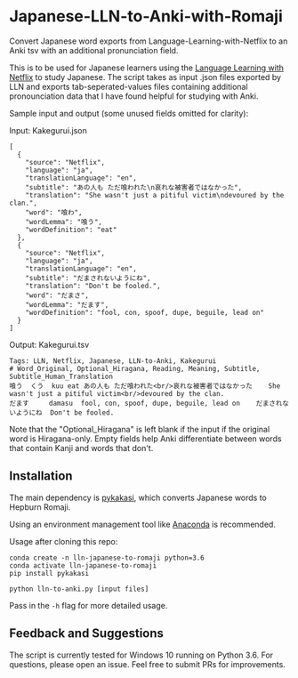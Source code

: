 # Japanese-LLN-to-Anki-with-Romaji
Convert Japanese word exports from Language-Learning-with-Netflix to an Anki tsv with an additional pronunciation field.

This is to be used for Japanese learners using the [Language Learning with Netflix](https://languagelearningwithnetflix.com/) to study Japanese. The script takes as input .json files exported by LLN and exports tab-seperated-values files containing additional pronounciation data that I have found helpful for studying with Anki.

Sample input and output (some unused fields omitted for clarity):

Input: Kakegurui.json
```
[
  {
    "source": "Netflix",
    "language": "ja",
    "translationLanguage": "en",
    "subtitle": "あの人も ただ喰われた\n哀れな被害者ではなかった",
    "translation": "She wasn't just a pitiful victim\ndevoured by the clan.",
    "word": "喰わ",
    "wordLemma": "喰う",
    "wordDefinition": "eat"
  },
  {
    "source": "Netflix",
    "language": "ja",
    "translationLanguage": "en",
    "subtitle": "だまされないようにね",
    "translation": "Don't be fooled.",
    "word": "だまさ",
    "wordLemma": "だます",
    "wordDefinition": "fool, con, spoof, dupe, beguile, lead on"
  }
]
```

Output: Kakegurui.tsv
```
Tags: LLN, Netflix, Japanese, LLN-to-Anki, Kakegurui
# Word_Original, Optional_Hiragana, Reading, Meaning, Subtitle, Subtitle_Human_Translation 
喰う	くう	kuu	eat	あの人も ただ喰われた<br/>哀れな被害者ではなかった	She wasn't just a pitiful victim<br/>devoured by the clan.
だます		damasu	fool, con, spoof, dupe, beguile, lead on	だまされないようにね	Don't be fooled.
```

Note that the "Optional_Hiragana" is left blank if the input if the original word is Hiragana-only. Empty fields help Anki differentiate between words that contain Kanji and words that don't.

## Installation

The main dependency is [pykakasi](https://github.com/miurahr/pykakasi), which converts Japanese words to Hepburn Romaji.

Using an environment management tool like [Anaconda](https://docs.anaconda.com/anaconda/install/) is recommended.

Usage after cloning this repo:
```
conda create -n lln-japanese-to-romaji python=3.6
conda activate lln-japanese-to-romaji
pip install pykakasi

python lln-to-anki.py [input files]
```

Pass in the `-h` flag for more detailed usage.

## Feedback and Suggestions

The script is currently tested for Windows 10 running on Python 3.6. For questions, please open an issue. Feel free to submit PRs for improvements.
